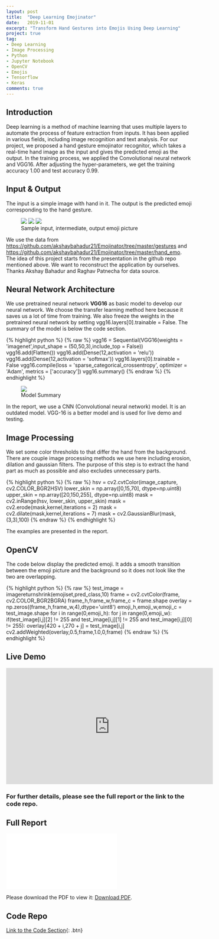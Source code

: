 ```yaml
---
layout: post
title:  "Deep Learning Emojinator"
date:   2019-11-01
excerpt: "Transform Hand Gestures into Emojis Using Deep Learning"
project: true
tag:
- Deep Learning
- Image Processing
- Python
- Jupyter Notebook
- OpenCV
- Emojis
- Tensorflow
- Keras
comments: true
---
```


## Introduction

Deep learning is a method of machine learning that uses multiple layers to automate the process of feature extraction from inputs. It has been applied in various fields, including image recognition and text analysis. For our project, we proposed a hand gesture emojinator recognitor, which takes a real-time hand image as the input and gives the predicted emoji as the output. In the training process, we applied the Convolutional neural network and VGG16. After adjusting the hyper-parameters, we get the training accuracy 1.00 and test accuracy 0.99.

## Input & Output

The input is a simple image with hand in it. The output is the predicted emoji corresponding to the hand gesture.

<figure class="third">
	<img src="/assets/img/emojinator/1_input.png">
	<img src="/assets/img/emojinator/1_intermediate.png">
	<img src="/assets/img/emojinator/1_emoji.png">
	<figcaption>Sample input, intermediate, output emoji picture</figcaption>
</figure>

We use the data from <https://github.com/akshaybahadur21/Emojinator/tree/master/gestures> and <https://github.com/akshaybahadur21/Emojinator/tree/master/hand_emo>. The idea of this project starts from the presentation in the github repo mentioned above. We want to reconstruct the application by ourselves. Thanks Akshay Bahadur and Raghav Patnecha for data source.

## Neural Network Architecture

We use pretrained neural network **VGG16** as basic model to develop our neural network. We choose the transfer learning method here because it saves us a lot of time from training. We also freeze the weights in the pretrained neural network by setting vgg16.layers[0].trainable = False. The summary of the model is below the code section.

{% highlight python %}
{% raw %}
vgg16 = Sequential(VGG16(weights = 'imagenet',input_shape = (50,50,3),include_top = False))
vgg16.add(Flatten())
vgg16.add(Dense(12,activation = 'relu'))
vgg16.add(Dense(12,activation = 'softmax'))
vgg16.layers[0].trainable = False
vgg16.compile(loss = 'sparse_categorical_crossentropy',
             optimizer = 'Adam',
             metrics = ['accuracy'])
vgg16.summary()
{% endraw %}
{% endhighlight %}

<figure>
	<img src="/assets/img/emojinator/VGG16_model_summary.PNG">
	<figcaption>Model Summary</figcaption>
</figure>

In the report, we use a CNN (Convolutional neural network) model. It is an outdated model. VGG-16 is a better model and is used for live demo and testing.

## Image Processing

We set some color thresholds to that differ the hand from the background. There are couple image processing methods we use here including erosion, dilation and gaussian filters. The purpose of this step is to extract the hand part as much as possible and also excludes unnecessary parts.

{% highlight python %}
{% raw %}
hsv = cv2.cvtColor(image_capture, cv2.COLOR_BGR2HSV)
lower_skin = np.array([0,15,70], dtype=np.uint8)
upper_skin = np.array([20,150,255], dtype=np.uint8)
mask = cv2.inRange(hsv, lower_skin, upper_skin)
mask = cv2.erode(mask,kernel,iterations = 2)
mask = cv2.dilate(mask,kernel,iterations = 7)
mask = cv2.GaussianBlur(mask,(3,3),100)
{% endraw %}
{% endhighlight %}

The examples are presented in the report.

## OpenCV

The code below display the predicted emoji. It adds a smooth transition between the emoji picture and the background so it does not look like the two are overlapping.

{% highlight python %}
{% raw %}
test_image = imagereturnshrink(emojiset,pred_class,10)
frame = cv2.cvtColor(frame, cv2.COLOR_BGR2BGRA)
frame_h,frame_w,frame_c = frame.shape
overlay = np.zeros((frame_h,frame_w,4),dtype='uint8')
emoji_h,emoji_w,emoji_c = test_image.shape
for i in range(0,emoji_h):
    for j in range(0,emoji_w):
        if(test_image[i,j][2] != 255 and test_image[i,j][1] != 255 and test_image[i,j][0] != 255):
            overlay[420 + i,270 + j] = test_image[i,j]
cv2.addWeighted(overlay,0.5,frame,1.0,0,frame)
{% endraw %}
{% endhighlight %}

## Live Demo

<iframe width="560" height="315" src="https://www.youtube.com/watch?v=_fLchlcmyHo&feature=youtu.be" frameborder="0"> </iframe>

### For further details, please see the full report or the link to the code repo.

## Full Report
<object data="/assets/Projects/Emojinator_Final_Report.pdf" type="application/pdf" width="300px" height="300px">
  <embed src="/assets/Projects/Emojinator_Final_Report.pdf">
      <p>Please download the PDF to view it: <a href="/assets/Projects/Emojinator_Final_Report.pdf">Download PDF</a>.</p>
  </embed>
</object>

## Code Repo
[Link to the Code Section](https://github.com/MingLyu-byte/Emojinator/){: .btn}
